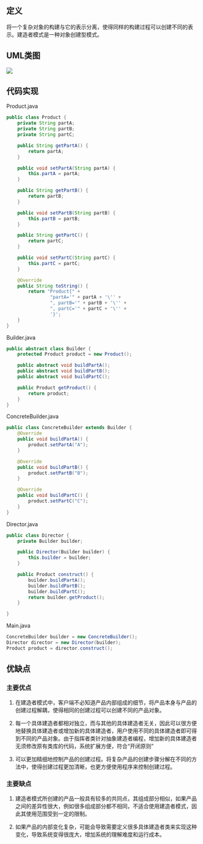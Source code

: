 ## 定义

将一个复杂对象的构建与它的表示分离，使得同样的构建过程可以创建不同的表示。建造者模式是一种对象创建型模式。


## UML类图

![](https://github.com/GeorgePengZhang/DesignPattern-Java/blob/master/img/Builder/QQ%E6%88%AA%E5%9B%BE20190505142527.png)

## 代码实现

Product.java
``` java
public class Product {
    private String partA;
    private String partB;
    private String partC;

    public String getPartA() {
        return partA;
    }

    public void setPartA(String partA) {
        this.partA = partA;
    }

    public String getPartB() {
        return partB;
    }

    public void setPartB(String partB) {
        this.partB = partB;
    }

    public String getPartC() {
        return partC;
    }

    public void setPartC(String partC) {
        this.partC = partC;
    }

    @Override
    public String toString() {
        return "Product{" +
                "partA='" + partA + '\'' +
                ", partB='" + partB + '\'' +
                ", partC='" + partC + '\'' +
                '}';
    }
}
```

Builder.java
``` java
public abstract class Builder {
    protected Product product = new Product();

    public abstract void buildPartA();
    public abstract void buildPartB();
    public abstract void buildPartC();

    public Product getProduct() {
        return product;
    }
}
```

ConcreteBuilder.java
``` java
public class ConcreteBuilder extends Builder {
    @Override
    public void buildPartA() {
        product.setPartA("A");
    }

    @Override
    public void buildPartB() {
        product.setPartB("B");
    }

    @Override
    public void buildPartC() {
        product.setPartC("C");
    }
}
```

Director.java
``` java
public class Director {
    private Builder builder;

    public Director(Builder builder) {
        this.builder = builder;
    }

    public Product construct() {
        builder.buildPartA();
        builder.buildPartB();
        builder.buildPartC();
        return builder.getProduct();
    }

}
```

Main.java
``` java
ConcreteBuilder builder = new ConcreteBuilder();
Director director = new Director(builder);
Product product = director.construct();
```

## 优缺点

### 主要优点

1. 在建造者模式中，客户端不必知道产品内部组成的细节，将产品本身与产品的创建过程解耦，使得相同的创建过程可以创建不同的产品对象。

2. 每一个具体建造者都相对独立，而与其他的具体建造者无关，因此可以很方便地替换具体建造者或增加新的具体建造者，用户使用不同的具体建造者即可得到不同的产品对象。由于指挥者类针对抽象建造者编程，增加新的具体建造者无须修改原有类库的代码，系统扩展方便，符合“开闭原则”

3. 可以更加精细地控制产品的创建过程。将复杂产品的创建步骤分解在不同的方法中，使得创建过程更加清晰，也更方便使用程序来控制创建过程。

### 主要缺点

1. 建造者模式所创建的产品一般具有较多的共同点，其组成部分相似，如果产品之间的差异性很大，例如很多组成部分都不相同，不适合使用建造者模式，因此其使用范围受到一定的限制。

2. 如果产品的内部变化复杂，可能会导致需要定义很多具体建造者类来实现这种变化，导致系统变得很庞大，增加系统的理解难度和运行成本。